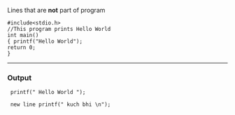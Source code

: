 Lines that are **not** part of program
	
  ```
  #include<stdio.h>
  //This program prints Hello World
  int main() 
  { printf("Hello World");
  return 0;
  }
  ```

---


### Output
   ```
    printf(" Hello World ");
 	
	new line printf(" kuch bhi \n");
```
	